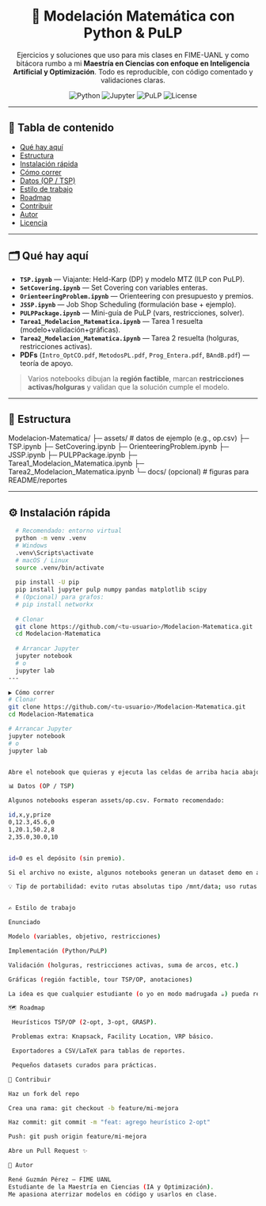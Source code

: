 <h1 align="center">📐 Modelación Matemática con Python & PuLP</h1>

<p align="center">
Ejercicios y soluciones que uso para mis clases en FIME-UANL y como bitácora rumbo a mi 
<strong>Maestría en Ciencias con enfoque en Inteligencia Artificial y Optimización</strong>.
Todo es reproducible, con código comentado y validaciones claras.
</p>

<p align="center">
  <img alt="Python" src="https://img.shields.io/badge/Python-3.10%2B-3776AB?logo=python&logoColor=white">
  <img alt="Jupyter" src="https://img.shields.io/badge/Jupyter-Notebook-F37626?logo=jupyter&logoColor=white">
  <img alt="PuLP" src="https://img.shields.io/badge/OR-Tools-PuLP-0078D4">
  <img alt="License" src="https://img.shields.io/badge/License-MIT-green">
</p>

---

## 🧭 Tabla de contenido
- [Qué hay aquí](#-qué-hay-aquí)
- [Estructura](#-estructura)
- [Instalación rápida](#-instalación-rápida)
- [Cómo correr](#-cómo-correr)
- [Datos (OP / TSP)](#-datos-op--tsp)
- [Estilo de trabajo](#-estilo-de-trabajo)
- [Roadmap](#-roadmap)
- [Contribuir](#-contribuir)
- [Autor](#-autor)
- [Licencia](#-licencia)

---

## 🗂️ Qué hay aquí
- **`TSP.ipynb`** — Viajante: Held-Karp (DP) y modelo MTZ (ILP con PuLP).
- **`SetCovering.ipynb`** — Set Covering con variables enteras.
- **`OrienteeringProblem.ipynb`** — Orienteering con presupuesto y premios.
- **`JSSP.ipynb`** — Job Shop Scheduling (formulación base + ejemplo).
- **`PULPPackage.ipynb`** — Mini-guía de PuLP (vars, restricciones, solver).
- **`Tarea1_Modelacion_Matematica.ipynb`** — Tarea 1 resuelta (modelo+validación+gráficas).
- **`Tarea2_Modelacion_Matematica.ipynb`** — Tarea 2 resuelta (holguras, restricciones activas).
- **PDFs** (`Intro_OptCO.pdf`, `MetodosPL.pdf`, `Prog_Entera.pdf`, `BAndB.pdf`) — teoría de apoyo.

> Varios notebooks dibujan la **región factible**, marcan **restricciones activas/holguras** y validan que la solución cumple el modelo.

---

## 🌳 Estructura
Modelacion-Matematica/
├─ assets/ # datos de ejemplo (e.g., op.csv)
├─ TSP.ipynb
├─ SetCovering.ipynb
├─ OrienteeringProblem.ipynb
├─ JSSP.ipynb
├─ PULPPackage.ipynb
├─ Tarea1_Modelacion_Matematica.ipynb
├─ Tarea2_Modelacion_Matematica.ipynb
└─ docs/ (opcional) # figuras para README/reportes


---

## ⚙️ Instalación rápida
```bash
  # Recomendado: entorno virtual
  python -m venv .venv
  # Windows
  .venv\Scripts\activate
  # macOS / Linux
  source .venv/bin/activate
  
  pip install -U pip
  pip install jupyter pulp numpy pandas matplotlib scipy
  # (Opcional) para grafos:
  # pip install networkx
  
  # Clonar
  git clone https://github.com/<tu-usuario>/Modelacion-Matematica.git
  cd Modelacion-Matematica
  
  # Arrancar Jupyter
  jupyter notebook
  # o
  jupyter lab
---

▶️ Cómo correr
# Clonar
git clone https://github.com/<tu-usuario>/Modelacion-Matematica.git
cd Modelacion-Matematica

# Arrancar Jupyter
jupyter notebook
# o
jupyter lab


Abre el notebook que quieras y ejecuta las celdas de arriba hacia abajo.

📊 Datos (OP / TSP)

Algunos notebooks esperan assets/op.csv. Formato recomendado:

id,x,y,prize
0,12.3,45.6,0
1,20.1,50.2,8
2,35.0,30.0,10


id=0 es el depósito (sin premio).

Si el archivo no existe, algunos notebooks generan un dataset demo en assets/op.csv para que todo corra y luego lo reemplazas por tus datos reales.

💡 Tip de portabilidad: evito rutas absolutas tipo /mnt/data; uso rutas relativas (assets/...) para que funcione en Windows, macOS o Linux sin cambiar nada.


✍️ Estilo de trabajo

Enunciado

Modelo (variables, objetivo, restricciones)

Implementación (Python/PuLP)

Validación (holguras, restricciones activas, suma de arcos, etc.)

Gráficas (región factible, tour TSP/OP, anotaciones)

La idea es que cualquier estudiante (o yo en modo madrugada ☕) pueda reproducir y entender el flujo sin perderse.

🗺️ Roadmap

 Heurísticos TSP/OP (2-opt, 3-opt, GRASP).

 Problemas extra: Knapsack, Facility Location, VRP básico.

 Exportadores a CSV/LaTeX para tablas de reportes.

 Pequeños datasets curados para prácticas.

🤝 Contribuir

Haz un fork del repo

Crea una rama: git checkout -b feature/mi-mejora

Haz commit: git commit -m "feat: agrego heurístico 2-opt"

Push: git push origin feature/mi-mejora

Abre un Pull Request ✨

👤 Autor

René Guzmán Pérez — FIME UANL
Estudiante de la Maestría en Ciencias (IA y Optimización).
Me apasiona aterrizar modelos en código y usarlos en clase.
